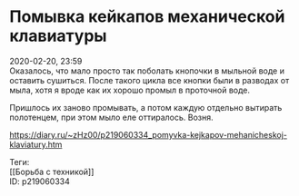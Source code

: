 Помывка кейкапов механической клавиатуры
=========================================

   
 2020-02-20, 23:59   
  Оказалось, что мало просто так поболать кнопочки в мыльной воде и оставить сушиться. После такого цикла все кнопки были в разводах от мыла, хотя я вроде как их хорошо промыл в проточной воде.   
   
 Пришлось их заново промывать, а потом каждую отдельно вытирать полотенцем, при этом мыло еле оттиралось. Возня.   
    
 <https://diary.ru/~zHz00/p219060334_pomyvka-kejkapov-mehanicheskoj-klaviatury.htm>   
   
 Теги:   
 [[Борьба с техникой]]   
 ID: p219060334